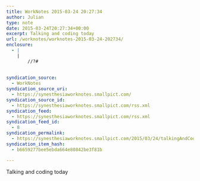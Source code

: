 ```yaml
---
title: WorkNotes 2015-03-24 20:27:34
author: Julian
type: note
date: 2015-03-24T20:27:34+00:00
excerpt: Talking and coding today
url: /worknotes/worknotes-2015-03-24-202734/
enclosure:
  - |
    |
        //?#
        
        
syndication_source:
  - WorkNotes
syndication_source_uri:
  - https://synesthesiaworknotes.smallpict.com/
syndication_source_id:
  - https://synesthesiaworknotes.smallpict.com/rss.xml
syndication_feed:
  - https://synesthesiaworknotes.smallpict.com/rss.xml
syndication_feed_id:
  - 8
syndication_permalink:
  - https://synesthesiaworknotes.smallpict.com/2015/03/24/talkingAndCodingToday.html
syndication_item_hash:
  - b6659277bee5ebda664e80842be3f81b

---
```

Talking and coding today